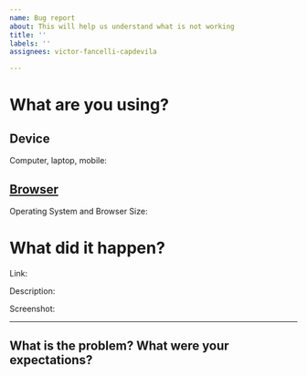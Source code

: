 ```yaml
---
name: Bug report
about: This will help us understand what is not working
title: ''
labels: ''
assignees: victor-fancelli-capdevila

---
```


# What are you using?

## Device
Computer, laptop, mobile:
  
## [Browser](https://www.whatsmybrowser.org/)
Operating System and Browser Size:

# What did it happen?

Link:

Description:

Screenshot:

---

## What is the problem? What were your expectations?
